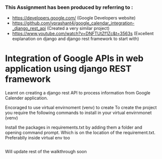 ### This Assignment has been produced by referring to :
* https://developers.google.com/ (Google Developers website)
* https://github.com/vprashant4/google_calendar_integration-_django_rest_api (Created a very similar project)
* https://www.youtube.com/watch?v=DNFTUtZf1Zc&t=3563s (Excellent explanation on django and django rest framework to start with)

# Integration of Google APIs in web application using django REST framework

Learnt on creating a django rest API to process information from Google Calender application.

Encoraged to use virtual envirnoment (venv) to create
To create the project you require the following commands to install in your virtual envirnmonet (venv)

Install the packages in requirements.txt by adding them a folder and opening command prompt. Which is on the location of the requirement.txt. Preferablly inside virtual env too

```pip install - r requriments.txt
```

Will update rest of the walkthrough soon
